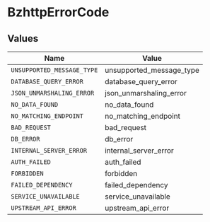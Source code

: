 # BzhttpErrorCode


## Values

| Name                       | Value                      |
| -------------------------- | -------------------------- |
| `UNSUPPORTED_MESSAGE_TYPE` | unsupported_message_type   |
| `DATABASE_QUERY_ERROR`     | database_query_error       |
| `JSON_UNMARSHALING_ERROR`  | json_unmarshaling_error    |
| `NO_DATA_FOUND`            | no_data_found              |
| `NO_MATCHING_ENDPOINT`     | no_matching_endpoint       |
| `BAD_REQUEST`              | bad_request                |
| `DB_ERROR`                 | db_error                   |
| `INTERNAL_SERVER_ERROR`    | internal_server_error      |
| `AUTH_FAILED`              | auth_failed                |
| `FORBIDDEN`                | forbidden                  |
| `FAILED_DEPENDENCY`        | failed_dependency          |
| `SERVICE_UNAVAILABLE`      | service_unavailable        |
| `UPSTREAM_API_ERROR`       | upstream_api_error         |